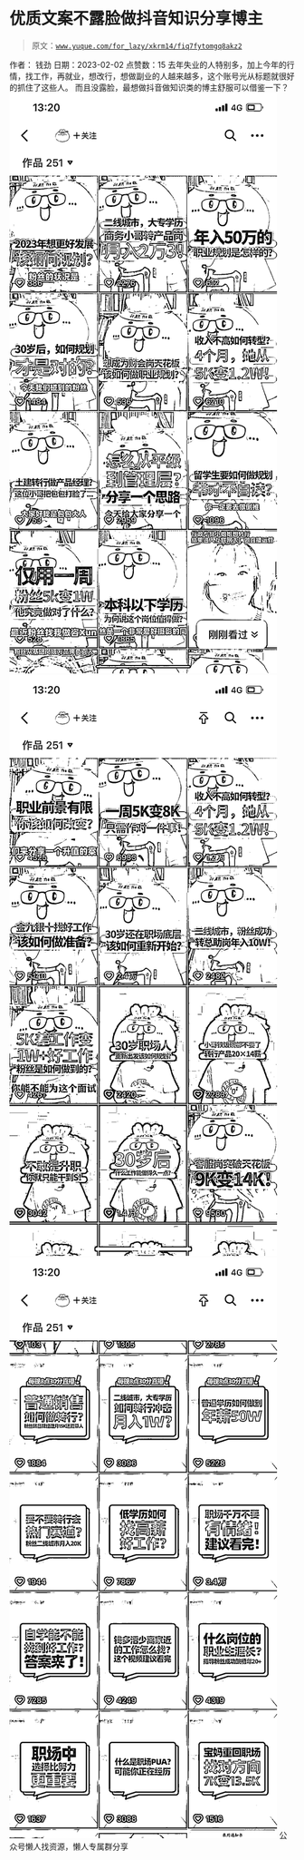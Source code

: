 # 优质文案不露脸做抖音知识分享博主

> 原文：[`www.yuque.com/for_lazy/xkrm14/fiq7fytomgq8akz2`](https://www.yuque.com/for_lazy/xkrm14/fiq7fytomgq8akz2)

<ne-p id="u9b201db0" data-lake-id="u9b201db0"><ne-text id="uffc404c7">作者： 钱劲</ne-text></ne-p> <ne-p id="u92503e9d" data-lake-id="u92503e9d"><ne-text id="uabb227e4">日期：2023-02-02</ne-text></ne-p> <ne-p id="u271f95b0" data-lake-id="u271f95b0"><ne-text id="u3d26de86">点赞数：</ne-text><ne-text id="u0d230d2f" ne-bold="true">15</ne-text></ne-p> <ne-hole id="u25fff4ab" data-lake-id="u25fff4ab"><ne-card data-card-name="hr" data-card-type="block" id="AThcJ" data-event-boundary="card"><ne-p id="u3ee848f7" data-lake-id="u3ee848f7"><ne-text id="u0c1f1864">去年失业的人特别多，加上今年的行情，找工作，再就业，想改行，想做副业的人越来越多，这个账号光从标题就很好的抓住了这些人。</ne-text> <ne-text id="ua798bc66">而且没露脸，最想做抖音做知识类的博主舒服可以借鉴一下？</ne-text></ne-p> <ne-p id="ue5dc2705" data-lake-id="ue5dc2705"><ne-card data-card-name="image" data-card-type="inline" id="Y1kCY" data-event-boundary="card">![](img/03f224eeaefeb8d15793db6580b28ae9.png)</ne-card></ne-p> <ne-p id="u1f09e6c9" data-lake-id="u1f09e6c9"><ne-card data-card-name="image" data-card-type="inline" id="NVr8J" data-event-boundary="card">![](img/3b5ecb3300ed09b2853a8ec1321ee92c.png)</ne-card></ne-p> <ne-p id="uf7b42dd8" data-lake-id="uf7b42dd8"><ne-card data-card-name="image" data-card-type="inline" id="m2XIk" data-event-boundary="card">![](img/fb3e0fa750005fbd2618475ba955c563.png)</ne-card></ne-p> <ne-hole id="u98f3e01f" data-lake-id="u98f3e01f"><ne-card data-card-name="hr" data-card-type="block" id="v0KU0" data-event-boundary="card"><ne-p id="u77b70a60" data-lake-id="u77b70a60"><ne-text id="ud64f3bf8">公众号懒人找资源，懒人专属群分享</ne-text></ne-p></ne-card></ne-hole></ne-card></ne-hole>